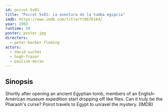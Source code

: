 ```yaml
---
id: poirot-5x01
title: "Poirot 5x01: La aventura de la tumba egipcia"
imdb: https://www.imdb.com/title/tt0676164/
year: 1993
runtime: 50
poster: poster.jpg
directors:
  - peter-barber-fleming
actors:
  - david-suchet
  - hugh-fraser
  - pauline-moran
---
```


## Sinopsis

Shortly after opening an ancient Egyptian tomb, members of an English-American
museum expedition start dropping off like flies. Can it truly be the Pharaoh's
curse? Poirot travels to Egypt to unravel the mystery. (IMDB)
